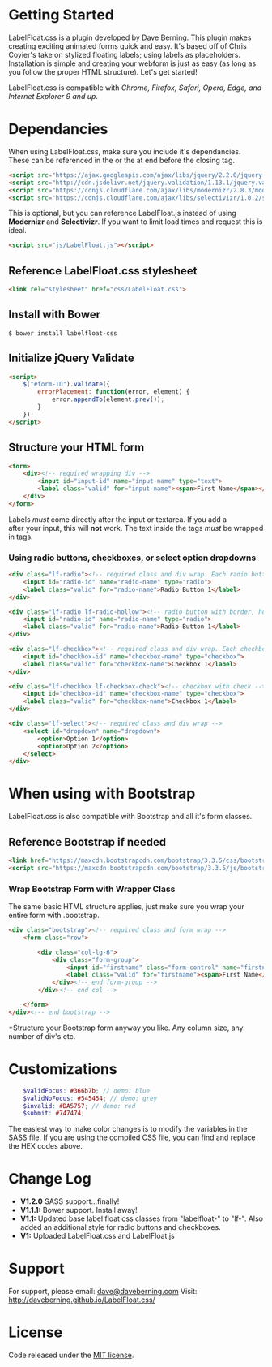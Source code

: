 # Getting Started

LabelFloat.css is a plugin developed by Dave Berning. This plugin makes creating exciting animated forms quick and easy. It's based off of Chris Coyier's take on stylized floating labels; using labels as placeholders. Installation is simple and creating your webform is just as easy (as long as you follow the proper HTML structure). Let's get started!

LabelFloat.css is compatible with *Chrome, Firefox, Safari, Opera, Edge, and Internet Explorer 9 and up*.

# Dependancies

When using LabelFloat.css, make sure you include it's dependancies. These can be referenced in the *<head>* or the at end before the closing *</body>* tag.

```html
<script src="https://ajax.googleapis.com/ajax/libs/jquery/2.2.0/jquery.min.js"></script>
<script src="http://cdn.jsdelivr.net/jquery.validation/1.13.1/jquery.validate.min.js"></script><!-- jQuery Validate CDN -->
<script src="https://cdnjs.cloudflare.com/ajax/libs/modernizr/2.8.3/modernizr.js"></script><!-- Modernizr CDN -->
<script src="https://cdnjs.cloudflare.com/ajax/libs/selectivizr/1.0.2/selectivizr-min.js"></script><!-- Selectivir CDN -->
```

This is optional, but you can reference LabelFloat.js instead of using **Modernizr** and **Selectivizr**. If you want to limit load times and request this is ideal.

```html
<script src="js/LabelFloat.js"></script>
```

## Reference LabelFloat.css stylesheet
```html
<link rel="stylesheet" href="css/LabelFloat.css">
```

## Install with Bower
```
$ bower install labelfloat-css
```


## Initialize jQuery Validate
```html
<script>
	$("#form-ID").validate({
		errorPlacement: function(error, element) {
			error.appendTo(element.prev());
		}
	});
</script>
```

## Structure your HTML form
```html
<form>
	<div><!-- required wrapping div -->
		<input id="input-id" name="input-name" type="text">
		<label class="valid" for="input-name"><span>First Name</span></label><!-- Required class="valid" and span tag -->
	</div>
</form>
```
Labels *must* come directly after the input or textarea. If you add a <br> after your input, this will **not** work. The text inside the <label> tags *must* be wrapped in <span> tags.

### Using radio buttons, checkboxes, or select option dropdowns
```html
<div class="lf-radio"><!-- required class and div wrap. Each radio button in its own div. -->
	<input id="radio-id" name="radio-name" type="radio">
	<label class="valid" for="radio-name">Radio Button 1</label>
</div>

<div class="lf-radio lf-radio-hollow"><!-- radio button with border, hollow center -->
	<input id="radio-id" name="radio-name" type="radio">
	<label class="valid" for="radio-name">Radio Button 1</label>
</div>

<div class="lf-checkbox"><!-- required class and div wrap. Each checkbox in its own div. -->
	<input id="checkbox-id" name="checkbox-name" type="checkbox">
	<label class="valid" for="checkbox-name">Checkbox 1</label>
</div>

<div class="lf-checkbox lf-checkbox-check"><!-- checkbox with check -->
	<input id="checkbox-id" name="checkbox-name" type="checkbox">
	<label class="valid" for="checkbox-name">Checkbox 1</label>
</div>

<div class="lf-select"><!-- required class and div wrap -->
	<select id="dropdown" name="dropdown">
		<option>Option 1</option>
		<option>Option 2</option>
	</select>
</div>
```

# When using with Bootstrap
LabelFloat.css is also compatible with Bootstrap and all it's form classes.

## Reference Bootstrap if needed
```html
<link href="https://maxcdn.bootstrapcdn.com/bootstrap/3.3.5/css/bootstrap.min.css" rel="stylesheet" type="text/css">
<script src="https://maxcdn.bootstrapcdn.com/bootstrap/3.3.5/js/bootstrap.min.js"></script>
```

### Wrap Bootstrap Form with Wrapper Class
The same basic HTML structure applies, just make sure you wrap your entire form with .bootstrap.
```html
<div class="bootstrap"><!-- required class and form wrap -->
	<form class="row">

		<div class="col-lg-6">
			<div class="form-group">
				<input id="firstname" class="form-control" name="firstname" type="text">
				<label class="valid" for="firstname"><span>First Name</span></label>
			</div><!-- end form-group -->
		</div><!-- end col -->

	</form>
</div><!-- end bootstrap -->
```

*Structure your Bootstrap form anyway you like. Any column size, any number of div's etc.

# Customizations
```scss
    $validFocus: #366b7b; // demo: blue
    $validNoFocus: #545454; // demo: grey
    $invalid: #DA5757; // demo: red
    $submit: #747474;
```
The easiest way to make color changes is to modify the variables in the SASS file. If you are using the compiled CSS file, you can find and replace the HEX codes above.

# Change Log
* **V1.2.0** SASS support...finally!
* **V1.1.1:** Bower support. Install away!
* **V1.1:** Updated base label float css classes from "labelfloat-" to "lf-". Also added an additional style for radio buttons and checkboxes.
* **V1:** Uploaded LabelFloat.css and LabelFloat.js

# Support
For support, please email: dave@daveberning.com
Visit: http://daveberning.github.io/LabelFloat.css/

# License
Code released under the [MIT license](https://github.com/daveberning/LabelFloat.css/blob/master/LICENSE.md).

